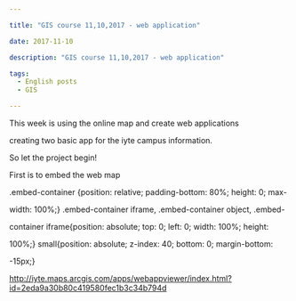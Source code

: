 ```yaml
---

title: "GIS course 11,10,2017 - web application"

date: 2017-11-10

description: "GIS course 11,10,2017 - web application"

tags:
  - English posts
  - GIS

---
```


This week is using the online map and create web applications  

  

creating two basic app for the iyte campus information.  

  

So let the project begin!  

  

  

  

First is to embed the web map  

  

  

.embed-container {position: relative; padding-bottom: 80%; height: 0; max-

width: 100%;} .embed-container iframe, .embed-container object, .embed-

container iframe{position: absolute; top: 0; left: 0; width: 100%; height:

100%;} small{position: absolute; z-index: 40; bottom: 0; margin-bottom:

-15px;}  

  

  

  

  

  

  

  

  

  

  

http://iyte.maps.arcgis.com/apps/webappviewer/index.html?id=2eda9a30b80c419580fec1b3c34b794d  

